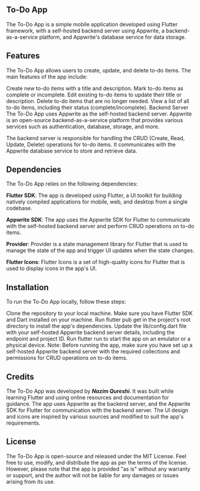 ## To-Do App
The To-Do App is a simple mobile application developed using Flutter framework, with a self-hosted backend server using Appwrite, a backend-as-a-service platform, and Appwrite's database service for data storage.

## Features
The To-Do App allows users to create, update, and delete to-do items. The main features of the app include:

Create new to-do items with a title and description.
Mark to-do items as complete or incomplete.
Edit existing to-do items to update their title or description.
Delete to-do items that are no longer needed.
View a list of all to-do items, including their status (complete/incomplete).
Backend Server
The To-Do App uses Appwrite as the self-hosted backend server. Appwrite is an open-source backend-as-a-service platform that provides various services such as authentication, database, storage, and more.

The backend server is responsible for handling the CRUD (Create, Read, Update, Delete) operations for to-do items. It communicates with the Appwrite database service to store and retrieve data.

## Dependencies
The To-Do App relies on the following dependencies:

<b>Flutter SDK</b>: The app is developed using Flutter, a UI toolkit for building natively compiled applications for mobile, web, and desktop from a single codebase.

<b>Appwrite SDK</b>: The app uses the Appwrite SDK for Flutter to communicate with the self-hosted backend server and perform CRUD operations on to-do items.

<b>Provider</b>: Provider is a state management library for Flutter that is used to manage the state of the app and trigger UI updates when the state changes.

<b>Flutter Icons</b>: Flutter Icons is a set of high-quality icons for Flutter that is used to display icons in the app's UI.

## Installation
To run the To-Do App locally, follow these steps:

Clone the repository to your local machine.
Make sure you have Flutter SDK and Dart installed on your machine.
Run flutter pub get in the project's root directory to install the app's dependencies.
Update the lib/config.dart file with your self-hosted Appwrite backend server details, including the endpoint and project ID.
Run flutter run to start the app on an emulator or a physical device.
Note: Before running the app, make sure you have set up a self-hosted Appwrite backend server with the required collections and permissions for CRUD operations on to-do items.

## Credits
The To-Do App was developed by <b><i>Nazim Qureshi</i></b>. It was built while learning Flutter and using online resources and documentation for guidance. The app uses Appwrite as the backend server, and the Appwrite SDK for Flutter for communication with the backend server. The UI design and icons are inspired by various sources and modified to suit the app's requirements.

## License
The To-Do App is open-source and released under the MIT License. Feel free to use, modify, and distribute the app as per the terms of the license. However, please note that the app is provided "as is" without any warranty or support, and the author will not be liable for any damages or issues arising from its use.





